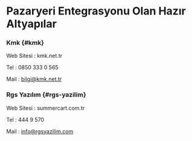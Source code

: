 # Pazaryeri Entegrasyonu Olan Hazır Altyapılar

### Kmk {#kmk}

Web Sitesi : kmk.net.tr

Tel : 0850 333 0 565

Mail : bilgi@kmk.net.tr

### Rgs Yazılım {#rgs-yazilim}

Web Sitesi : summercart.com.tr

Tel : 444 9 570

Mail : info@rgsyazilim.com

